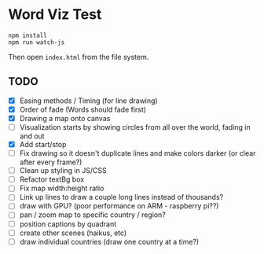 Word Viz Test
=============

```
npm install
npm run watch-js
```

Then open `index.html` from the file system.

## TODO

 - [X] Easing methods / Timing (for line drawing)
 - [X] Order of fade (Words should fade first)
 - [X] Drawing a map onto canvas
 - [ ] Visualization starts by showing circles from all over the world, fading in and out
 - [X] Add start/stop
 - [ ] Fix drawing so it doesn't duplicate lines and make colors darker (or clear after every frame?)
 - [ ] Clean up styling in JS/CSS
 - [ ] Refactor textBg box
 - [ ] Fix map width:height ratio
 - [ ] Link up lines to draw a couple long lines instead of thousands?
 - [ ] draw with GPU? (poor performance on ARM - raspberry pi??)
 - [ ] pan / zoom map to specific country / region?
 - [ ] position captions by quadrant
 - [ ] create other scenes (haikus, etc)
 - [ ] draw individual countries (draw one country at a time?)

